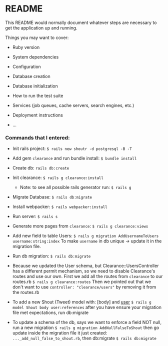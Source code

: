 # README

This README would normally document whatever steps are necessary to get the
application up and running.

Things you may want to cover:

* Ruby version

* System dependencies

* Configuration

* Database creation

* Database initialization

* How to run the test suite

* Services (job queues, cache servers, search engines, etc.)

* Deployment instructions

* ...


### Commands that I entered:
- Init rails project:
  `$ rails new shoutr -d postgresql -B -T`

- Add gem `clearance` and run bundle install:
  `$ bundle install`

- Create db: 
  `rails db:create`

- Init clearance:
  `$ rails g clearance:install`
  * Note: to see all possible rails generator run: `$ rails g`

- Migrate Database:
  `$ rails db:migrate`

- Install webpacker:
  `$ rails webpacker:install`

- Run server:
  `$ rails s`

- Generate more pages from `clearance`:
  `$ rails g clearance:views`

- Add new field to table Users:
  `$ rails g migration AddUsernameToUsers username:string:index`
  To make `username` in db unique -> update it in the migration file.

- Run db migration:
  `$ rails db:migrate`

- Because we updated the User schema, but Clearance::UsersController has a different permit mechanism, 
  so we need to disable Clearance's routes and use our own. 
  First we add all the routes from `clearance` to our routes.rb
  `$ rails g clearance:routes`
  Then we pointed out that we don't want to use `controller: "clearance/users"` by removing it from the routes.rb

- To add a new Shout (Tweet) model with: [body] and [user](reference)
  `$ rails g model Shout body user:references`
  after you have ensure your migration file met expectations, run db:migrate

- To update a schema of the db, says we want to enforce a field NOT null, run a new migration
  `$ rails g migration AddNullFalseToShout`
  then go update inside the migration file it just created: `..._add_null_false_to_shout.rb`, then db:migrate
  `$ rails db:migrate`
